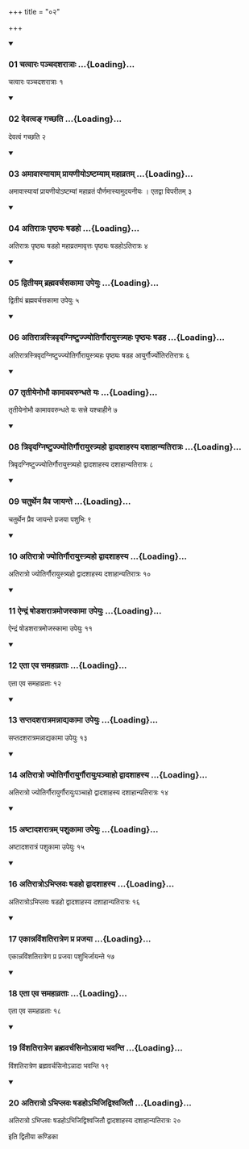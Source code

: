 +++
title = "०२"

+++

<div class="js_include" includetitle="true" newlevelforh1="3" unfilled="" url="/vedAH_yajuH/taittirIyam/sUtram/ApastambaH/shrautam/vishvAsa-prastutiH/23/02/01_chatvAraH_panchadasharAtrAH.md">
<details open><summary><h3>01 चत्वारः पञ्चदशरात्राः ...{Loading}...</h3></summary>

चत्वारः पञ्चदशरात्राः १
</details>
</div>

<div class="js_include collapsed" newlevelforh1="4" title="सर्वाष् टीकाः" url="/vedAH_yajuH/taittirIyam/sUtram/ApastambaH/shrautam/sarvASh_TIkAH/23/02/01_chatvAraH_panchadasharAtrAH.md"> </div>



<div class="js_include collapsed" newlevelforh1="4" title="मूलम्" url="/vedAH_yajuH/taittirIyam/sUtram/ApastambaH/shrautam/mUlam/23/02/01_chatvAraH_panchadasharAtrAH.md"> </div>


<div class="js_include" includetitle="true" newlevelforh1="3" unfilled="" url="/vedAH_yajuH/taittirIyam/sUtram/ApastambaH/shrautam/vishvAsa-prastutiH/23/02/02_devatva~N_gachChati.md">
<details open><summary><h3>02 देवत्वङ् गच्छति ...{Loading}...</h3></summary>

देवत्वं गच्छति २
</details>
</div>

<div class="js_include collapsed" newlevelforh1="4" title="सर्वाष् टीकाः" url="/vedAH_yajuH/taittirIyam/sUtram/ApastambaH/shrautam/sarvASh_TIkAH/23/02/02_devatva~N_gachChati.md"> </div>



<div class="js_include collapsed" newlevelforh1="4" title="मूलम्" url="/vedAH_yajuH/taittirIyam/sUtram/ApastambaH/shrautam/mUlam/23/02/02_devatva~N_gachChati.md"> </div>


<div class="js_include" includetitle="true" newlevelforh1="3" unfilled="" url="/vedAH_yajuH/taittirIyam/sUtram/ApastambaH/shrautam/vishvAsa-prastutiH/23/02/03_amAvAsyAyAm_prAyaNIyo-ShTamyAm_mahAvratam.md">
<details open><summary><h3>03 अमावास्यायाम् प्रायणीयोऽष्टम्याम् महाव्रतम् ...{Loading}...</h3></summary>

अमावास्यायां प्रायणीयोऽष्टम्यां महाव्रतं पौर्णमास्यामुदयनीयः । एतद्वा विपरीतम् ३
</details>
</div>

<div class="js_include collapsed" newlevelforh1="4" title="सर्वाष् टीकाः" url="/vedAH_yajuH/taittirIyam/sUtram/ApastambaH/shrautam/sarvASh_TIkAH/23/02/03_amAvAsyAyAm_prAyaNIyo-ShTamyAm_mahAvratam.md"> </div>



<div class="js_include collapsed" newlevelforh1="4" title="मूलम्" url="/vedAH_yajuH/taittirIyam/sUtram/ApastambaH/shrautam/mUlam/23/02/03_amAvAsyAyAm_prAyaNIyo-ShTamyAm_mahAvratam.md"> </div>


<div class="js_include" includetitle="true" newlevelforh1="3" unfilled="" url="/vedAH_yajuH/taittirIyam/sUtram/ApastambaH/shrautam/vishvAsa-prastutiH/23/02/04_atirAtraH_pRShThyaH_ShaDaho.md">
<details open><summary><h3>04 अतिरात्रः पृष्ठ्यः षडहो ...{Loading}...</h3></summary>

अतिरात्रः पृष्ठ्यः षडहो महाव्रतमावृत्तः पृष्ठ्यः षडहोऽतिरात्रः ४
</details>
</div>

<div class="js_include collapsed" newlevelforh1="4" title="सर्वाष् टीकाः" url="/vedAH_yajuH/taittirIyam/sUtram/ApastambaH/shrautam/sarvASh_TIkAH/23/02/04_atirAtraH_pRShThyaH_ShaDaho.md"> </div>



<div class="js_include collapsed" newlevelforh1="4" title="मूलम्" url="/vedAH_yajuH/taittirIyam/sUtram/ApastambaH/shrautam/mUlam/23/02/04_atirAtraH_pRShThyaH_ShaDaho.md"> </div>


<div class="js_include" includetitle="true" newlevelforh1="3" unfilled="" url="/vedAH_yajuH/taittirIyam/sUtram/ApastambaH/shrautam/vishvAsa-prastutiH/23/02/05_dvitIyam_brahmavarchasakAmA_upeyuH.md">
<details open><summary><h3>05 द्वितीयम् ब्रह्मवर्चसकामा उपेयुः ...{Loading}...</h3></summary>

द्वितीयं ब्रह्मवर्चसकामा उपेयुः ५
</details>
</div>

<div class="js_include collapsed" newlevelforh1="4" title="सर्वाष् टीकाः" url="/vedAH_yajuH/taittirIyam/sUtram/ApastambaH/shrautam/sarvASh_TIkAH/23/02/05_dvitIyam_brahmavarchasakAmA_upeyuH.md"> </div>



<div class="js_include collapsed" newlevelforh1="4" title="मूलम्" url="/vedAH_yajuH/taittirIyam/sUtram/ApastambaH/shrautam/mUlam/23/02/05_dvitIyam_brahmavarchasakAmA_upeyuH.md"> </div>


<div class="js_include" includetitle="true" newlevelforh1="3" unfilled="" url="/vedAH_yajuH/taittirIyam/sUtram/ApastambaH/shrautam/vishvAsa-prastutiH/23/02/06_atirAtrastrivRdagniShTujjyotirgaurAyustryahaH_pRShThyaH_ShaDaha.md">
<details open><summary><h3>06 अतिरात्रस्त्रिवृदग्निष्टुज्ज्योतिर्गौरायुस्त्र्यहः पृष्ठ्यः षडह ...{Loading}...</h3></summary>

अतिरात्रस्त्रिवृदग्निष्टुज्ज्योतिर्गौरायुस्त्र्यहः पृष्ठ्यः षडह आयुर्गौर्ज्योतिरतिरात्रः ६
</details>
</div>

<div class="js_include collapsed" newlevelforh1="4" title="सर्वाष् टीकाः" url="/vedAH_yajuH/taittirIyam/sUtram/ApastambaH/shrautam/sarvASh_TIkAH/23/02/06_atirAtrastrivRdagniShTujjyotirgaurAyustryahaH_pRShThyaH_ShaDaha.md"> </div>



<div class="js_include collapsed" newlevelforh1="4" title="मूलम्" url="/vedAH_yajuH/taittirIyam/sUtram/ApastambaH/shrautam/mUlam/23/02/06_atirAtrastrivRdagniShTujjyotirgaurAyustryahaH_pRShThyaH_ShaDaha.md"> </div>


<div class="js_include" includetitle="true" newlevelforh1="3" unfilled="" url="/vedAH_yajuH/taittirIyam/sUtram/ApastambaH/shrautam/vishvAsa-prastutiH/23/02/07_tRtIyenobhau_kAmAvavarundhate_yaH.md">
<details open><summary><h3>07 तृतीयेनोभौ कामाववरुन्धते यः ...{Loading}...</h3></summary>

तृतीयेनोभौ कामाववरुन्धते यः सत्त्रे यश्चाहीने ७
</details>
</div>

<div class="js_include collapsed" newlevelforh1="4" title="सर्वाष् टीकाः" url="/vedAH_yajuH/taittirIyam/sUtram/ApastambaH/shrautam/sarvASh_TIkAH/23/02/07_tRtIyenobhau_kAmAvavarundhate_yaH.md"> </div>



<div class="js_include collapsed" newlevelforh1="4" title="मूलम्" url="/vedAH_yajuH/taittirIyam/sUtram/ApastambaH/shrautam/mUlam/23/02/07_tRtIyenobhau_kAmAvavarundhate_yaH.md"> </div>


<div class="js_include" includetitle="true" newlevelforh1="3" unfilled="" url="/vedAH_yajuH/taittirIyam/sUtram/ApastambaH/shrautam/vishvAsa-prastutiH/23/02/08_trivRdagniShTujjyotirgaurAyustryaho_dvAdashAhasya_dashAhAnyatirAtraH.md">
<details open><summary><h3>08 त्रिवृदग्निष्टुज्ज्योतिर्गौरायुस्त्र्यहो द्वादशाहस्य दशाहान्यतिरात्रः ...{Loading}...</h3></summary>

त्रिवृदग्निष्टुज्ज्योतिर्गौरायुस्त्र्यहो द्वादशाहस्य दशाहान्यतिरात्रः ८
</details>
</div>

<div class="js_include collapsed" newlevelforh1="4" title="सर्वाष् टीकाः" url="/vedAH_yajuH/taittirIyam/sUtram/ApastambaH/shrautam/sarvASh_TIkAH/23/02/08_trivRdagniShTujjyotirgaurAyustryaho_dvAdashAhasya_dashAhAnyatirAtraH.md"> </div>



<div class="js_include collapsed" newlevelforh1="4" title="मूलम्" url="/vedAH_yajuH/taittirIyam/sUtram/ApastambaH/shrautam/mUlam/23/02/08_trivRdagniShTujjyotirgaurAyustryaho_dvAdashAhasya_dashAhAnyatirAtraH.md"> </div>


<div class="js_include" includetitle="true" newlevelforh1="3" unfilled="" url="/vedAH_yajuH/taittirIyam/sUtram/ApastambaH/shrautam/vishvAsa-prastutiH/23/02/09_chaturthena_praiva_jAyante.md">
<details open><summary><h3>09 चतुर्थेन प्रैव जायन्ते ...{Loading}...</h3></summary>

चतुर्थेन प्रैव जायन्ते प्रजया पशुभिः ९
</details>
</div>

<div class="js_include collapsed" newlevelforh1="4" title="सर्वाष् टीकाः" url="/vedAH_yajuH/taittirIyam/sUtram/ApastambaH/shrautam/sarvASh_TIkAH/23/02/09_chaturthena_praiva_jAyante.md"> </div>



<div class="js_include collapsed" newlevelforh1="4" title="मूलम्" url="/vedAH_yajuH/taittirIyam/sUtram/ApastambaH/shrautam/mUlam/23/02/09_chaturthena_praiva_jAyante.md"> </div>


<div class="js_include" includetitle="true" newlevelforh1="3" unfilled="" url="/vedAH_yajuH/taittirIyam/sUtram/ApastambaH/shrautam/vishvAsa-prastutiH/23/02/10_atirAtro_jyotirgaurAyustryaho_dvAdashAhasya.md">
<details open><summary><h3>10 अतिरात्रो ज्योतिर्गौरायुस्त्र्यहो द्वादशाहस्य ...{Loading}...</h3></summary>

अतिरात्रो ज्योतिर्गौरायुस्त्र्यहो द्वादशाहस्य दशाहान्यतिरात्रः १०
</details>
</div>

<div class="js_include collapsed" newlevelforh1="4" title="सर्वाष् टीकाः" url="/vedAH_yajuH/taittirIyam/sUtram/ApastambaH/shrautam/sarvASh_TIkAH/23/02/10_atirAtro_jyotirgaurAyustryaho_dvAdashAhasya.md"> </div>



<div class="js_include collapsed" newlevelforh1="4" title="मूलम्" url="/vedAH_yajuH/taittirIyam/sUtram/ApastambaH/shrautam/mUlam/23/02/10_atirAtro_jyotirgaurAyustryaho_dvAdashAhasya.md"> </div>


<div class="js_include" includetitle="true" newlevelforh1="3" unfilled="" url="/vedAH_yajuH/taittirIyam/sUtram/ApastambaH/shrautam/vishvAsa-prastutiH/23/02/11_aindraM_ShoDasharAtramojaskAmA_upeyuH.md">
<details open><summary><h3>11 ऐन्द्रं षोडशरात्रमोजस्कामा उपेयुः ...{Loading}...</h3></summary>

ऐन्द्रं षोडशरात्रमोजस्कामा उपेयुः ११
</details>
</div>

<div class="js_include collapsed" newlevelforh1="4" title="सर्वाष् टीकाः" url="/vedAH_yajuH/taittirIyam/sUtram/ApastambaH/shrautam/sarvASh_TIkAH/23/02/11_aindraM_ShoDasharAtramojaskAmA_upeyuH.md"> </div>



<div class="js_include collapsed" newlevelforh1="4" title="मूलम्" url="/vedAH_yajuH/taittirIyam/sUtram/ApastambaH/shrautam/mUlam/23/02/11_aindraM_ShoDasharAtramojaskAmA_upeyuH.md"> </div>


<div class="js_include" includetitle="true" newlevelforh1="3" unfilled="" url="/vedAH_yajuH/taittirIyam/sUtram/ApastambaH/shrautam/vishvAsa-prastutiH/23/02/12_etA_eva_samahAvratAH.md">
<details open><summary><h3>12 एता एव समहाव्रताः ...{Loading}...</h3></summary>

एता एव समहाव्रताः १२
</details>
</div>

<div class="js_include collapsed" newlevelforh1="4" title="सर्वाष् टीकाः" url="/vedAH_yajuH/taittirIyam/sUtram/ApastambaH/shrautam/sarvASh_TIkAH/23/02/12_etA_eva_samahAvratAH.md"> </div>



<div class="js_include collapsed" newlevelforh1="4" title="मूलम्" url="/vedAH_yajuH/taittirIyam/sUtram/ApastambaH/shrautam/mUlam/23/02/12_etA_eva_samahAvratAH.md"> </div>


<div class="js_include" includetitle="true" newlevelforh1="3" unfilled="" url="/vedAH_yajuH/taittirIyam/sUtram/ApastambaH/shrautam/vishvAsa-prastutiH/23/02/13_saptadasharAtramannAdyakAmA_upeyuH.md">
<details open><summary><h3>13 सप्तदशरात्रमन्नाद्यकामा उपेयुः ...{Loading}...</h3></summary>

सप्तदशरात्रमन्नाद्यकामा उपेयुः १३
</details>
</div>

<div class="js_include collapsed" newlevelforh1="4" title="सर्वाष् टीकाः" url="/vedAH_yajuH/taittirIyam/sUtram/ApastambaH/shrautam/sarvASh_TIkAH/23/02/13_saptadasharAtramannAdyakAmA_upeyuH.md"> </div>



<div class="js_include collapsed" newlevelforh1="4" title="मूलम्" url="/vedAH_yajuH/taittirIyam/sUtram/ApastambaH/shrautam/mUlam/23/02/13_saptadasharAtramannAdyakAmA_upeyuH.md"> </div>


<div class="js_include" includetitle="true" newlevelforh1="3" unfilled="" url="/vedAH_yajuH/taittirIyam/sUtram/ApastambaH/shrautam/vishvAsa-prastutiH/23/02/14_atirAtro_jyotirgaurAyurgaurAyuHpanchAho_dvAdashAhasya.md">
<details open><summary><h3>14 अतिरात्रो ज्योतिर्गौरायुर्गौरायुःपञ्चाहो द्वादशाहस्य ...{Loading}...</h3></summary>

अतिरात्रो ज्योतिर्गौरायुर्गौरायुःपञ्चाहो द्वादशाहस्य दशाहान्यतिरात्रः १४
</details>
</div>

<div class="js_include collapsed" newlevelforh1="4" title="सर्वाष् टीकाः" url="/vedAH_yajuH/taittirIyam/sUtram/ApastambaH/shrautam/sarvASh_TIkAH/23/02/14_atirAtro_jyotirgaurAyurgaurAyuHpanchAho_dvAdashAhasya.md"> </div>



<div class="js_include collapsed" newlevelforh1="4" title="मूलम्" url="/vedAH_yajuH/taittirIyam/sUtram/ApastambaH/shrautam/mUlam/23/02/14_atirAtro_jyotirgaurAyurgaurAyuHpanchAho_dvAdashAhasya.md"> </div>


<div class="js_include" includetitle="true" newlevelforh1="3" unfilled="" url="/vedAH_yajuH/taittirIyam/sUtram/ApastambaH/shrautam/vishvAsa-prastutiH/23/02/15_aShTAdasharAtram_pashukAmA_upeyuH.md">
<details open><summary><h3>15 अष्टादशरात्रम् पशुकामा उपेयुः ...{Loading}...</h3></summary>

अष्टादशरात्रं पशुकामा उपेयुः १५
</details>
</div>

<div class="js_include collapsed" newlevelforh1="4" title="सर्वाष् टीकाः" url="/vedAH_yajuH/taittirIyam/sUtram/ApastambaH/shrautam/sarvASh_TIkAH/23/02/15_aShTAdasharAtram_pashukAmA_upeyuH.md"> </div>



<div class="js_include collapsed" newlevelforh1="4" title="मूलम्" url="/vedAH_yajuH/taittirIyam/sUtram/ApastambaH/shrautam/mUlam/23/02/15_aShTAdasharAtram_pashukAmA_upeyuH.md"> </div>


<div class="js_include" includetitle="true" newlevelforh1="3" unfilled="" url="/vedAH_yajuH/taittirIyam/sUtram/ApastambaH/shrautam/vishvAsa-prastutiH/23/02/16_atirAtro-bhiplavaH_ShaDaho_dvAdashAhasya.md">
<details open><summary><h3>16 अतिरात्रोऽभिप्लवः षडहो द्वादशाहस्य ...{Loading}...</h3></summary>

अतिरात्रोऽभिप्लवः षडहो द्वादशाहस्य दशाहान्यतिरात्रः १६
</details>
</div>

<div class="js_include collapsed" newlevelforh1="4" title="सर्वाष् टीकाः" url="/vedAH_yajuH/taittirIyam/sUtram/ApastambaH/shrautam/sarvASh_TIkAH/23/02/16_atirAtro-bhiplavaH_ShaDaho_dvAdashAhasya.md"> </div>



<div class="js_include collapsed" newlevelforh1="4" title="मूलम्" url="/vedAH_yajuH/taittirIyam/sUtram/ApastambaH/shrautam/mUlam/23/02/16_atirAtro-bhiplavaH_ShaDaho_dvAdashAhasya.md"> </div>


<div class="js_include" includetitle="true" newlevelforh1="3" unfilled="" url="/vedAH_yajuH/taittirIyam/sUtram/ApastambaH/shrautam/vishvAsa-prastutiH/23/02/17_ekAnnaviMshatirAtreNa_pra_prajayA.md">
<details open><summary><h3>17 एकान्नविंशतिरात्रेण प्र प्रजया ...{Loading}...</h3></summary>

एकान्नविंशतिरात्रेण प्र प्रजया पशुभिर्जायन्ते १७
</details>
</div>

<div class="js_include collapsed" newlevelforh1="4" title="सर्वाष् टीकाः" url="/vedAH_yajuH/taittirIyam/sUtram/ApastambaH/shrautam/sarvASh_TIkAH/23/02/17_ekAnnaviMshatirAtreNa_pra_prajayA.md"> </div>



<div class="js_include collapsed" newlevelforh1="4" title="मूलम्" url="/vedAH_yajuH/taittirIyam/sUtram/ApastambaH/shrautam/mUlam/23/02/17_ekAnnaviMshatirAtreNa_pra_prajayA.md"> </div>


<div class="js_include" includetitle="true" newlevelforh1="3" unfilled="" url="/vedAH_yajuH/taittirIyam/sUtram/ApastambaH/shrautam/vishvAsa-prastutiH/23/02/18_etA_eva_samahAvratAH.md">
<details open><summary><h3>18 एता एव समहाव्रताः ...{Loading}...</h3></summary>

एता एव समहाव्रताः १८
</details>
</div>

<div class="js_include collapsed" newlevelforh1="4" title="सर्वाष् टीकाः" url="/vedAH_yajuH/taittirIyam/sUtram/ApastambaH/shrautam/sarvASh_TIkAH/23/02/18_etA_eva_samahAvratAH.md"> </div>



<div class="js_include collapsed" newlevelforh1="4" title="मूलम्" url="/vedAH_yajuH/taittirIyam/sUtram/ApastambaH/shrautam/mUlam/23/02/18_etA_eva_samahAvratAH.md"> </div>


<div class="js_include" includetitle="true" newlevelforh1="3" unfilled="" url="/vedAH_yajuH/taittirIyam/sUtram/ApastambaH/shrautam/vishvAsa-prastutiH/23/02/19_viMshatirAtreNa_brahmavarchasino-nnAdA_bhavanti.md">
<details open><summary><h3>19 विंशतिरात्रेण ब्रह्मवर्चसिनोऽन्नादा भवन्ति ...{Loading}...</h3></summary>

विंशतिरात्रेण ब्रह्मवर्चसिनोऽन्नादा भवन्ति १९
</details>
</div>

<div class="js_include collapsed" newlevelforh1="4" title="सर्वाष् टीकाः" url="/vedAH_yajuH/taittirIyam/sUtram/ApastambaH/shrautam/sarvASh_TIkAH/23/02/19_viMshatirAtreNa_brahmavarchasino-nnAdA_bhavanti.md"> </div>



<div class="js_include collapsed" newlevelforh1="4" title="मूलम्" url="/vedAH_yajuH/taittirIyam/sUtram/ApastambaH/shrautam/mUlam/23/02/19_viMshatirAtreNa_brahmavarchasino-nnAdA_bhavanti.md"> </div>


<div class="js_include" includetitle="true" newlevelforh1="3" unfilled="" url="/vedAH_yajuH/taittirIyam/sUtram/ApastambaH/shrautam/vishvAsa-prastutiH/23/02/20_atirAtro.abhiplavaH_ShaDaho-bhijidvishvajitau.md">
<details open><summary><h3>20 अतिरात्रो ऽभिप्लवः षडहोऽभिजिद्विश्वजितौ ...{Loading}...</h3></summary>

अतिरात्रो ऽभिप्लवः षडहोऽभिजिद्विश्वजितौ द्वादशाहस्य दशाहान्यतिरात्रः २०
</details>
</div>

<div class="js_include collapsed" newlevelforh1="4" title="सर्वाष् टीकाः" url="/vedAH_yajuH/taittirIyam/sUtram/ApastambaH/shrautam/sarvASh_TIkAH/23/02/20_atirAtro.abhiplavaH_ShaDaho-bhijidvishvajitau.md"> </div>



<div class="js_include collapsed" newlevelforh1="4" title="मूलम्" url="/vedAH_yajuH/taittirIyam/sUtram/ApastambaH/shrautam/mUlam/23/02/20_atirAtro.abhiplavaH_ShaDaho-bhijidvishvajitau.md"> </div>





  
इति द्वितीया कण्डिका 
